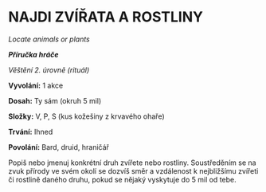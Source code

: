 # NAJDI ZVÍŘATA A ROSTLINY

*Locate animals or plants*

***Příručka hráče***

*Věštění 2. úrovně (rituál)*

**Vyvolání:** 1 akce

**Dosah:** Ty sám (okruh 5 mil)

**Složky:** V, P, S (kus kožešiny z krvavého ohaře)

**Trvání:** Ihned

**Povolání:** Bard, druid, hraničář

Popiš nebo jmenuj konkrétní druh zvířete nebo rostliny. Soustředěním se na zvuk přírody ve svém okolí se dozvíš směr a vzdálenost k nejbližšímu zvířeti či rostlině daného druhu, pokud se nějaký vyskytuje do 5 mil od tebe.
<!--stackedit_data:
eyJoaXN0b3J5IjpbLTEzNzYyODk4ODFdfQ==
-->